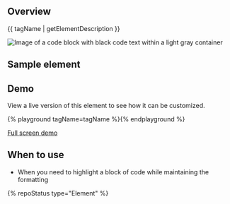 ## Overview

{{ tagName | getElementDescription }}

<uxdot-example width-adjustment="872px">
  <img src="{{ './code-block-sample.png' | url }}" alt="Image of a code block with black code text within a light gray container">
</uxdot-example>

## Sample element

<rh-code-block>
<script type="text/html"><!DOCTYPE html>
<title>Title</title>
<style>body {width: 500px;}</style>
<script type="application/javascript">
  function $init() {return true;}
<</script><script type="text/html">/script>
<body>
  <p checked class="title" id="title">Title</p>
  <!-- here goes the rest of the page -->
</body></script>
</rh-code-block>

## Demo

View a live version of this element to see how it can be customized.

{% playground tagName=tagName %}{% endplayground %}

<rh-cta><a href="{{ './demo/' | url }}">Full screen demo</a></rh-cta>

## When to use

- When you need to highlight a block of code while maintaining the formatting

{% repoStatus type="Element" %}
